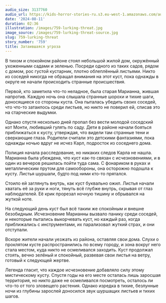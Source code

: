 ```yaml
---
audio_size: 3137760
audio_url: https://kids-horror-stories-ru.s3.eu-west-1.amazonaws.com/audio/759-lurking-threat.mp3
date: '2024-08-11'
duration: 02:36
illustration: /images/759-lurking-threat.jpg
image_source: /images/759-lurking-threat-source.jpg
slug: 759-lurking-threat
story_number: '759'
title: Затаившаяся угроза
---
```


В тихом и спокойном районе стоял небольшой жилой дом, окружённый ухоженными садами и зеленью. Посреди одного из таких садов, рядом с домом, рос густой кустарник, плотно облеплённый листьями. Никто из соседей никогда не обращал внимания на этот куст, пока однажды в округе не начали происходить странные происшествия.

Первой, кто заметила что-то неладное, была старая Марианна, жившая напротив. Каждую ночь она слышала странные шорохи и тихие шаги, доносящиеся со стороны куста. Она пыталась убедить своих соседей, что что-то затаилось среди листьев, но никто не поверил ей, списав это на старческие выдумки.

Однако спустя несколько дней пропал без вести молодой соседский кот Монти, любивший гулять по саду. Дети в районе начали бояться приближаться к кусту, утверждая, что видели там странные тени и сверкающие глаза. Родители считали это детскими фантазиями, пока однажды ночью вдруг не исчез Карл, подросток из соседнего дома.

Полиция начала расследование, но никаких следов Карла не нашла. Марианна была убеждена, что куст как-то связан с исчезновениями, и в один из вечеров решилась пойти туда сама. С фонариком в руках и металлическим прутом для самообороны, она осторожно подошла к кусту. Листья шуршали, будто под ними кто-то прятался.

Стоило ей заглянуть внутрь, как куст буквально ожил. Листья начали хватать её за руки и ноги, тянуть всё глубже внутрь, скрывая от глаз наблюдателей. Её крик прорезал ночную тишину и обрывался на жуткой ноте.

На следующий день куст был всё таким же спокойным и внешне безобидным. Исчезновение Марианны вызвало панику среди соседей, и некоторые пытались выкорчевать куст, но каждый раз, когда приближались с инструментами, их парализовал жуткий страх, и они отступали.

Вскоре жители начали уезжать из района, оставляя свои дома. Слухи о проклятом кусте распространились по всему городу, и зона вокруг него стала местом, куда никто не осмеливался заходить. Куст продолжал стоять, вечно зелёный и спокойный, развевая свои листья на ветру, готовый к следующей жертве.

Легенда гласит, что каждое исчезновение добавляло силу этому мистическому кусту. Спустя годы на его месте осталась лишь заросшая территория, но никто даже не осмеливался посмотреть, осталось ли что-то от того зловещего растения. Однако изредка в тихие, безлунные ночи из глубины зарослей доносился звук шуршащих листьев и тихих шагов.